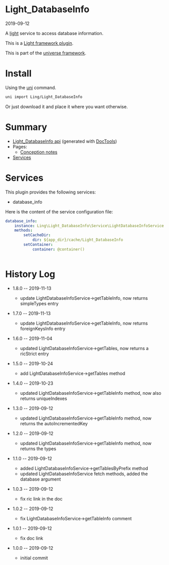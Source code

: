 Light_DatabaseInfo
===========
2019-09-12



A [light](https://github.com/lingtalfi/Light) service to access database information.
 

This is a [Light framework plugin](https://github.com/lingtalfi/Light/blob/master/doc/pages/plugin.md).

This is part of the [universe framework](https://github.com/karayabin/universe-snapshot).


Install
==========
Using the [uni](https://github.com/lingtalfi/universe-naive-importer) command.
```bash
uni import Ling/Light_DatabaseInfo
```

Or just download it and place it where you want otherwise.






Summary
===========
- [Light_DatabaseInfo api](https://github.com/lingtalfi/Light_DatabaseInfo/blob/master/doc/api/Ling/Light_DatabaseInfo.md) (generated with [DocTools](https://github.com/lingtalfi/DocTools))
- Pages:
    - [Conception notes](https://github.com/lingtalfi/Light_DatabaseInfo/blob/master/doc/pages/conception-notes.md)
- [Services](#services)




Services
=========


This plugin provides the following services:

- database_info


Here is the content of the service configuration file:

```yaml
database_info:
    instance: Ling\Light_DatabaseInfo\Service\LightDatabaseInfoService
    methods:
        setCacheDir:
            dir: ${app_dir}/cache/Light_DatabaseInfo
        setContainer:
            container: @container()



```




History Log
=============

- 1.8.0 -- 2019-11-13

    - update LightDatabaseInfoService->getTableInfo, now returns simpleTypes entry

- 1.7.0 -- 2019-11-13

    - update LightDatabaseInfoService->getTableInfo, now returns foreignKeysInfo entry
    
- 1.6.0 -- 2019-11-04

    - updated LightDatabaseInfoService->getTables, now returns a ricStrict entry
    
- 1.5.0 -- 2019-10-24

    - add LightDatabaseInfoService->getTables method
    
- 1.4.0 -- 2019-10-23

    - updated LightDatabaseInfoService->getTableInfo method, now also returns uniqueIndexes

- 1.3.0 -- 2019-09-12

    - updated LightDatabaseInfoService->getTableInfo method, now returns the autoIncrementedKey

- 1.2.0 -- 2019-09-12

    - updated LightDatabaseInfoService->getTableInfo method, now returns the types
    
- 1.1.0 -- 2019-09-12

    - added LightDatabaseInfoService->getTablesByPrefix method
    - updated LightDatabaseInfoService fetch methods, added the database argument
    
- 1.0.3 -- 2019-09-12

    - fix ric link in the doc
    
- 1.0.2 -- 2019-09-12

    - fix LightDatabaseInfoService->getTableInfo comment
    
- 1.0.1 -- 2019-09-12

    - fix doc link
    
- 1.0.0 -- 2019-09-12

    - initial commit